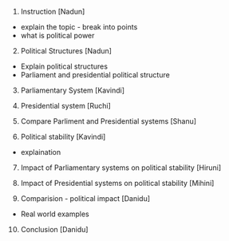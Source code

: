1. Instruction [Nadun]
- explain the topic - break into points
- what is political power

2. Political Structures [Nadun]
- Explain political structures
- Parliament and presidential political structure 

3. Parliamentary System [Kavindi]

4. Presidential system [Ruchi]

5. Compare Parliment and Presidential systems [Shanu]

6. Political stability [Kavindi]
- explaination

7. Impact of Parliamentary systems on political stability [Hiruni]

8. Impact of Presidential systems on political stability [Mihini]

9. Comparision - political impact [Danidu]
- Real world examples

10. Conclusion [Danidu]